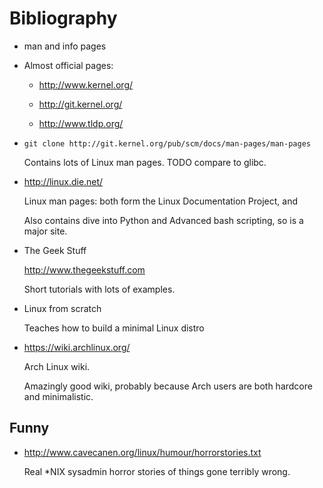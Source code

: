 # Bibliography

-   man and info pages

-   Almost official pages:

    - <http://www.kernel.org/>

    - <http://git.kernel.org/>

    - <http://www.tldp.org/>

-   `git clone http://git.kernel.org/pub/scm/docs/man-pages/man-pages`

    Contains lots of Linux man pages. TODO compare to glibc.

-   <http://linux.die.net/>

    Linux man pages: both form the Linux Documentation Project, and

    Also contains dive into Python and Advanced bash scripting, so is a major site.

-   The Geek Stuff

    <http://www.thegeekstuff.com>

    Short tutorials with lots of examples.

-   Linux from scratch

    Teaches how to build a minimal Linux distro

-   <https://wiki.archlinux.org/>

    Arch Linux wiki.

    Amazingly good wiki, probably because Arch users are both hardcore and minimalistic.

## Funny

-   <http://www.cavecanen.org/linux/humour/horrorstories.txt>

    Real *NIX sysadmin horror stories of things gone terribly wrong.
